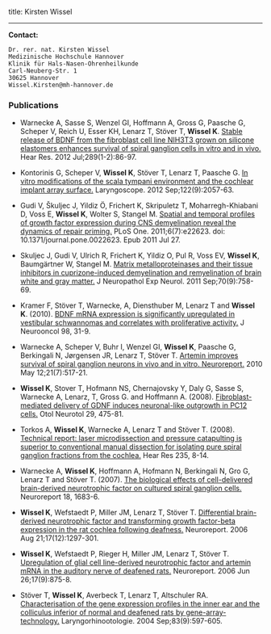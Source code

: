 title: Kirsten Wissel



***


**Contact:**

	Dr. rer. nat. Kirsten Wissel
	Medizinische Hochschule Hannover
	Klinik für Hals-Nasen-Ohrenheilkunde
	Carl-Neuberg-Str. 1
	30625 Hannover
	Wissel.Kirsten@mh-hannover.de


### Publications


* Warnecke A, Sasse S, Wenzel GI, Hoffmann A, Gross G, Paasche G, Scheper V, Reich U, Esser KH, Lenarz T, Stöver T, **Wissel K**. [Stable release of BDNF from the fibroblast cell line NIH3T3 grown on silicone elastomers enhances survival of spiral ganglion cells in vitro and in vivo.](http://www.sciencedirect.com/science/article/pii/S0378595512000937) Hear Res. 2012 Jul;289(1-2):86-97.

* Kontorinis G, Scheper V, **Wissel K**, Stöver T, Lenarz T, Paasche G. [In vitro modifications of the scala tympani environment and the cochlear implant array surface.](http://onlinelibrary.wiley.com/doi/10.1002/lary.23408/abstract) Laryngoscope. 2012 Sep;122(9):2057-63.

* Gudi V, Škuljec J, Yildiz Ö, Frichert K, Skripuletz T, Moharregh-Khiabani D, Voss E, **Wissel K**, Wolter S, Stangel M. [Spatial and temporal profiles of growth factor expression during CNS demyelination reveal the dynamics of repair priming.](http://www.plosone.org/article/info%3Adoi%2F10.1371%2Fjournal.pone.0022623) PLoS One. 2011;6(7):e22623. doi: 10.1371/journal.pone.0022623. Epub 2011 Jul 27.

* Skuljec J, Gudi V, Ulrich R, Frichert K, Yildiz O, Pul R, Voss EV, **Wissel K**, Baumgärtner W, Stangel M. [Matrix metalloproteinases and their tissue inhibitors in cuprizone-induced demyelination and remyelination of brain white and gray matter.](http://journals.lww.com/jneuropath/pages/articleviewer.aspx?year=2011&issue=09000&article=00004&type=abstract) J Neuropathol Exp Neurol. 2011 Sep;70(9):758-69.

* Kramer F, Stöver T, Warnecke, A, Diensthuber M, Lenarz T and **Wissel K**. (2010). [BDNF mRNA expression is significantly upregulated in vestibular schwannomas and correlates with proliferative activity.](http://link.springer.com/article/10.1007%2Fs11060-009-0063-6) J Neurooncol 98, 31-9.

* Warnecke A, Scheper V, Buhr I, Wenzel GI, **Wissel K**, Paasche G, Berkingali N, Jørgensen JR, Lenarz T, Stöver T. [Artemin improves survival of spiral ganglion neurons in vivo and in vitro. Neuroreport.](http://journals.lww.com/neuroreport/pages/articleviewer.aspx?year=2010&issue=05120&article=00008&type=abstract) 2010 May 12;21(7):517-21.

* **Wissel K**, Stover T, Hofmann NS, Chernajovsky Y, Daly G, Sasse S, Warnecke A, Lenarz, T, Gross G. and Hoffmann A. (2008). [Fibroblast-mediated delivery of GDNF induces neuronal-like outgrowth in PC12 cells.](http://journals.lww.com/otology-neurotology/pages/articleviewer.aspx?year=2008&issue=06000&article=00011&type=abstract) Otol Neurotol 29, 475-81.

* Torkos A, **Wissel K**, Warnecke A, Lenarz T and Stöver T. (2008). [Technical report: laser microdissection and pressure catapulting is superior to conventional manual dissection for isolating pure spiral ganglion fractions from the cochlea.](http://www.sciencedirect.com/science/article/pii/S0378595507002365) Hear Res 235, 8-14.

* Warnecke A, **Wissel K**, Hoffmann A, Hofmann N, Berkingali N, Gro G, Lenarz T and Stöver T. (2007). [The biological effects of cell-delivered brain-derived neurotrophic factor on cultured spiral ganglion cells. ](http://journals.lww.com/neuroreport/pages/articleviewer.aspx?year=2007&issue=10290&article=00010&type=abstract)Neuroreport 18, 1683-6.

* **Wissel K**, Wefstaedt P, Miller JM, Lenarz T, Stöver T. [Differential brain-derived neurotrophic factor and transforming growth factor-beta expression in the rat cochlea following deafness.](http://journals.lww.com/neuroreport/pages/articleviewer.aspx?year=2006&issue=08210&article=00014&type=abstract) Neuroreport. 2006 Aug 21;17(12):1297-301.

* **Wissel K**, Wefstaedt P, Rieger H, Miller JM, Lenarz T, Stöver T. [Upregulation of glial cell line-derived neurotrophic factor and artemin mRNA in the auditory nerve of deafened rats.](http://journals.lww.com/neuroreport/pages/articleviewer.aspx?year=2006&issue=06260&article=00005&type=abstract) Neuroreport. 2006 Jun 26;17(9):875-8.

* Stöver T, **Wissel K**, Averbeck T, Lenarz T, Altschuler RA. [Characterisation of the gene expression profiles in the inner ear and the colliculus inferior of normal and deafened rats by gene-array-technology.](https://www.thieme-connect.com/DOI/DOI?10.1055/s-2004-814503) Laryngorhinootologie. 2004 Sep;83(9):597-605.